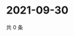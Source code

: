 # 2021-09-30

共 0 条

<!-- BEGIN -->
<!-- 最后更新时间 Thu Sep 30 2021 21:21:15 GMT+0800 (China Standard Time) -->

<!-- END -->
